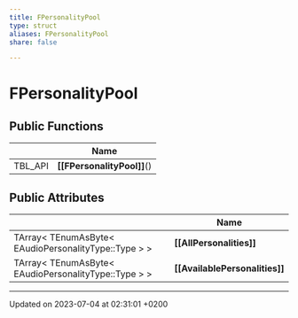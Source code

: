 ```yaml
---
title: FPersonalityPool
type: struct
aliases: FPersonalityPool
share: false

---
```


# FPersonalityPool





## Public Functions

|                | Name           |
| -------------- | -------------- |
| TBL_API | **[[FPersonalityPool]]**() |

## Public Attributes

|                | Name           |
| -------------- | -------------- |
| TArray< TEnumAsByte< EAudioPersonalityType::Type > > | **[[AllPersonalities]]**  |
| TArray< TEnumAsByte< EAudioPersonalityType::Type > > | **[[AvailablePersonalities]]**  |

-------------------------------

Updated on 2023-07-04 at 02:31:01 +0200